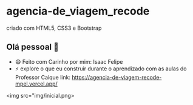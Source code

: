 # agencia-de_viagem_recode
criado com HTML5, CSS3 e Bootstrap
## Olá pessoal 👋
- 😄 Feito com Carinho por mim: Isaac Felipe
- ⚡ explore o que eu construir durante o aprendizado com as aulas do Professor Caique
link: https://agencia-de-viagem-recode-mpel.vercel.app/

<img src="img/inicial.png>